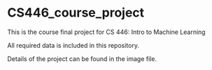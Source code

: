 # CS446_course_project

This is the course final project for CS 446: Intro to Machine Learning

All required data is included in this repository.

Details of the project can be found in the image file.

